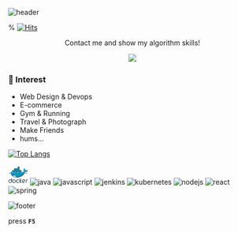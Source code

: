 ![header](https://capsule-render.vercel.app/api?type=wave&color=timeGradient&height=250&section=header&text=Hi👋%20I'm%20Nguyen%20Huong&fontSize=70&fontAlignY=35)


%
[![Hits](https://hits.seeyoufarm.com/api/count/incr/badge.svg?url=https%3A%2F%2Fgithub.com%2Fjingnee%2Fhit-counter&count_bg=%2338356E&title_bg=%23766B6B&icon=hey.svg&icon_color=%23F3EFAF&title=views&edge_flat=false)](https://hits.seeyoufarm.com)

<p align='center'> Contact me and show my algorithm skills! </p>
<p align='center'>
  <a href="mailto:nguyenhuonghq97@gmail.com">
    <img src="https://img.shields.io/badge/Gmail-d14836?style=flat-square&logo=Gmail&logoColor=white&link=mailto:jingnee721@gmail.com)"/>
  </a>
</p>


### :baby_chick: Interest

- Web Design & Devops
- E-commerce 
- Gym & Running
- Travel & Photograph
- Make Friends
- hums...



[![Top Langs](https://github-readme-stats.vercel.app/api/top-langs/?username=huonghope&layout=compact)](https://github.com/anuraghazra/github-readme-stats)

<p align="left"><img src="https://raw.githubusercontent.com/devicons/devicon/master/icons/docker/docker-original-wordmark.svg" alt="docker" width="40" height="40"/> <img src="https://devicons.github.io/devicon/devicon.git/icons/java/java-original-wordmark.svg" alt="java" width="40" height="40"/> <img src="https://devicons.github.io/devicon/devicon.git/icons/javascript/javascript-original.svg" alt="javascript" width="40" height="40"/> <img src="https://www.vectorlogo.zone/logos/jenkins/jenkins-icon.svg" alt="jenkins" width="40" height="40"/> <img src="https://www.vectorlogo.zone/logos/kubernetes/kubernetes-icon.svg" alt="kubernetes" width="40" height="40"/> <img src="https://devicons.github.io/devicon/devicon.git/icons/nodejs/nodejs-original-wordmark.svg" alt="nodejs" width="40" height="40"/> <img src="https://devicons.github.io/devicon/devicon.git/icons/react/react-original-wordmark.svg" alt="react" width="40" height="40"/> <img src="https://www.vectorlogo.zone/logos/springio/springio-icon.svg" alt="spring" width="40" height="40"/></p>



![footer](https://capsule-render.vercel.app/api?type=wave&color=gradient&height=200&section=footer&text=Thank%20you!&fontSize=80&fontAlignY=78)



press __`F5`__
